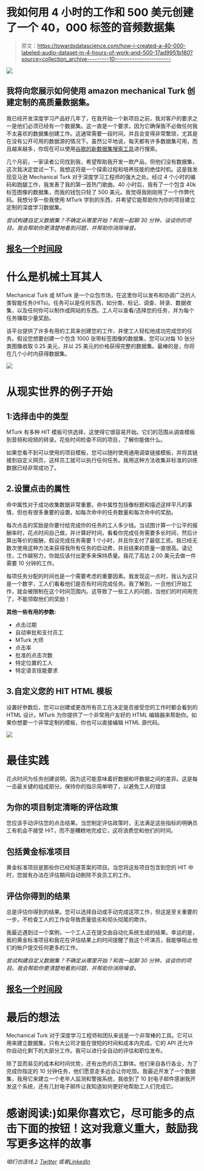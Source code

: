 # 我如何用 4 小时的工作和 500 美元创建了一个 40，000 标签的音频数据集

> 原文：<https://towardsdatascience.com/how-i-created-a-40-000-labeled-audio-dataset-in-4-hours-of-work-and-500-17ad9951b180?source=collection_archive---------10----------------------->

![](img/72d6311cc559e9a726a0530752ffa170.png)

## 我将向您展示如何使用 amazon mechanical Turk 创建定制的高质量数据集。

我已经开发深度学习产品好几年了，在我开始一个新项目之前，我对客户的要求之一是他们必须已经有一个数据集。这一直是一个要求，因为它确保我不必做任何我不太喜欢的数据集创建工作。这通常需要一段时间，并且会变得非常繁琐，尤其是在没有公开可用的数据源的情况下。虽然公平地说，每天都有许多数据集可用，而且越来越多，你现在可以使用[谷歌的新数据集搜索工具](https://toolbox.google.com/datasetsearch)进行搜索。

几个月前，一家读者公司找到我，希望帮助我开发一款产品，但他们没有数据集，这次我决定尝试一下。我想这将是一个探索过程和培养技能的绝佳时机。这是我发现亚马逊 Mechanical Turk 对于深度学习工程师的强大之处。经过 4 个小时的编码和跑腿工作，我发表了我的第一首热门歌曲。40 小时后，我有了一个包含 40k 标签图像的数据集，而我的钱包只轻了 500 美元。我觉得我刚刚用了一个作弊代码。我想分享一些我使用 MTurk 学到的东西，并希望它能帮助你为你的项目建立定制的深度学习数据集。

*尝试构建自定义数据集？不确定从哪里开始？和我一起聊 30 分钟，谈谈你的项目。我会帮助你更清楚地看到问题，并帮助你消除噪音。*

## [报名一个时间段](https://calendly.com/cdossman/cdossman-consultation)

# 什么是机械土耳其人

Mechanical Turk 或 MTurk 是一个众包市场，在这里你可以发布和协调广泛的人类智能任务(HITs)。任务可以是任何东西，如分类、标记、调查、转录、数据收集，以及任何你可以制作成网站的东西。工人可以查看/选择您的任务，并为每个任务赚取少量奖励。

该平台提供了许多有用的工具来创建您的工作，并使工人轻松地成功完成您的任务。假设您想要创建一个包含 1000 张带标签图像的数据集，您可以对每 10 张分类图像收取 0.25 美元，并以 25 美元的价格获得完整的数据集。最棒的是，你将在几个小时内获得数据集。

![](img/e3631e451a1eb3d36247e57010728179.png)

# 从现实世界的例子开始

## 1:选择击中的类型

MTurk 有多种 HIT 模板可供选择，这使得它很容易开始。它们的范围从调查模板到音频和视频的转录。花些时间检查不同的项目，了解你能做什么。

如果您看不到可以使用的项目模板，您可以随时使用通用调查链接模板，并将其链接到自定义网页，这样员工就可以执行任何任务。我用这种方法收集非标准的训练数据已经非常成功了。

## 2.设置点击的属性

命中属性对于成功收集数据非常重要。命中属性包括像标题和描述这样平凡的事情，但也有很多重要的设置，如每次命中的任务数量和每次命中的奖励。

每次点击的奖励是你要付给完成你的任务的工人多少钱。当试图计算一个公平的报酬率时，花点时间自己做，并计算好时间。看看你完成任务需要多长时间，然后计算出等价的报酬，假设完成任务需要 1 个小时，并且你支付了最低工资。我已经无数次使用这种方法来获得我所有任务的启动费，并且结果的质量一直很高。请记住，工作越努力，你就应该付出更多来保持质量。我花了高达 2.00 美元去做一件需要 10 分钟的工作。

每项任务分配的时间也是一个需要考虑的重要因素。我发现这一点时，我认为这只是一个数字，工人们看看他们是否有时间完成任务。我了解到，一旦他们开始工作，就会被限制在这个时间范围内。这导致了一些工人的问题，当他们的时间用完了，不能领取他们的奖励！

**其他一些有用的参数:**

*   点击过期
*   自动审批和支付员工
*   MTurk 大师
*   点击率
*   批准的点击次数
*   特定位置的工人
*   特定语言技能要求

## 3.自定义您的 HIT HTML 模板

设置好参数后，您可以创建或更改所有员工在决定是否接受您的工作时都会看到的 HTML 设计。MTurk 为你提供了一个非常用户友好的 HTML 编辑器来帮助你。如果你想要一个非常定制的模板，你也可以直接编辑 HTML 源代码。

![](img/c21c602bda289f8d2e7efe1154cf77bd.png)

# 最佳实践

花点时间为任务创建说明，因为这可能意味着好数据和坏数据之间的差异。这是每一击最关键的组成部分。保持你的指示简单明了，以避免工人的错误

## 为你的项目制定清晰的评估政策

您应该手动评估您的点击结果。当您制定评估政策时，无法满足这些指标的明确员工有机会不接受 HIT，而不是糟糕地完成它，这将浪费您和他们的时间。

## 包括黄金标准项目

黄金标准项目是那些你已经知道答案的项目。当您将这些项目包含到您的 HIT 中时，您就有办法在评估期间自动剔除不良员工的工作。

## 评估你得到的结果

总是评估你得到的结果。您可以选择自动或手动完成这项工作，但这是至关重要的一步。不检查工人的工作会导致质量低劣和彻头彻尾的欺诈。

我最近遇到过一个案例，一个工人正在提交由自动化系统生成的结果。幸运的是，我的黄金标准项目和我花在评估结果上的时间提醒了我这个坏演员，我能够阻止他们的帐户提交任何更多的工作。

*尝试构建自定义数据集？不确定从哪里开始？和我一起聊 30 分钟，谈谈你的项目。我会帮助你更清楚地看到问题，并帮助你消除噪音。*

## [报名一个时间段](https://calendly.com/cdossman/cdossman-consultation)

# 最后的想法

Mechanical Turk 对于深度学习工程师和团队来说是一个非常棒的工具。它可以用来建立数据集，只有大公司才能在很短的时间和成本内完成。它的 API 还允许你自动化剩下的大部分工作。我可以进行全自动的评估和职位发布。

除了显而易见的成本和时间优势，还有出色的员工群体。他们来自各行各业，为了完成你指定的 10 分钟任务，他们愿意走多远会让你吃惊。我最近开发了一个数据集，我用它来建立一个老年人监测和警报系统，我收到了 10 封电子邮件感谢我开发这个系统，还有几封电子邮件让我知道如何更好地帮助工人们完成它。

# 感谢阅读:)如果你喜欢它，尽可能多的点击下面的按钮！这对我意义重大，鼓励我写更多这样的故事

*咱们也连线上* [*Twitter*](https://twitter.com/cdossman) *或者*[*LinkedIn*](https://www.linkedin.com/in/christopherdossman/)